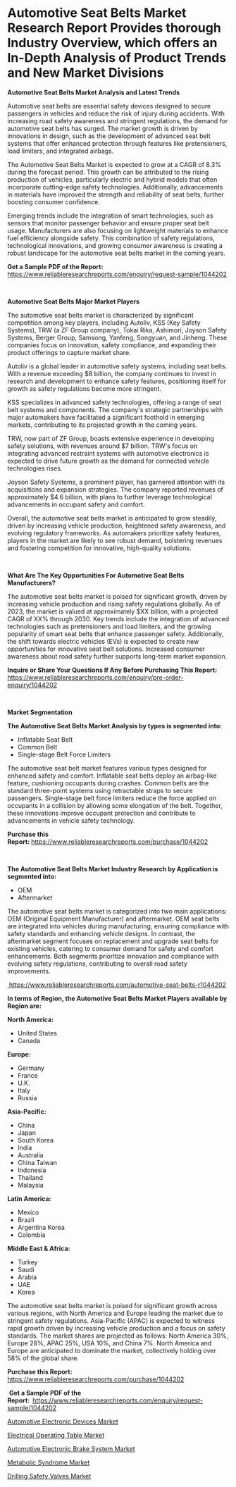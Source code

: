 <p><h1>Automotive Seat Belts Market Research Report Provides thorough Industry Overview, which offers an In-Depth Analysis of Product Trends and New Market Divisions</h1></p><p><strong>Automotive Seat Belts Market Analysis and Latest Trends</strong></p>
<p><p>Automotive seat belts are essential safety devices designed to secure passengers in vehicles and reduce the risk of injury during accidents. With increasing road safety awareness and stringent regulations, the demand for automotive seat belts has surged. The market growth is driven by innovations in design, such as the development of advanced seat belt systems that offer enhanced protection through features like pretensioners, load limiters, and integrated airbags.</p><p>The Automotive Seat Belts Market is expected to grow at a CAGR of 8.3% during the forecast period. This growth can be attributed to the rising production of vehicles, particularly electric and hybrid models that often incorporate cutting-edge safety technologies. Additionally, advancements in materials have improved the strength and reliability of seat belts, further boosting consumer confidence.</p><p>Emerging trends include the integration of smart technologies, such as sensors that monitor passenger behavior and ensure proper seat belt usage. Manufacturers are also focusing on lightweight materials to enhance fuel efficiency alongside safety. This combination of safety regulations, technological innovations, and growing consumer awareness is creating a robust landscape for the automotive seat belts market in the coming years.</p></p>
<p><strong>Get a Sample PDF of the Report:&nbsp;</strong> <a href="https://www.reliableresearchreports.com/enquiry/request-sample/1044202?utm_campaign=34&utm_medium=2&utm_source=Github&utm_content=ia&utm_term=02112024&utm_id=automotive-seat-belts">https://www.reliableresearchreports.com/enquiry/request-sample/1044202</a></p>
<p>&nbsp;</p>
<p><strong>Automotive Seat Belts Major Market Players</strong></p>
<p><p>The automotive seat belts market is characterized by significant competition among key players, including Autoliv, KSS (Key Safety Systems), TRW (a ZF Group company), Tokai Rika, Ashimori, Joyson Safety Systems, Berger Group, Samsong, Yanfeng, Songyuan, and Jinheng. These companies focus on innovation, safety compliance, and expanding their product offerings to capture market share.</p><p>Autoliv is a global leader in automotive safety systems, including seat belts. With a revenue exceeding $8 billion, the company continues to invest in research and development to enhance safety features, positioning itself for growth as safety regulations become more stringent.</p><p>KSS specializes in advanced safety technologies, offering a range of seat belt systems and components. The company's strategic partnerships with major automakers have facilitated a significant foothold in emerging markets, contributing to its projected growth in the coming years.</p><p>TRW, now part of ZF Group, boasts extensive experience in developing safety solutions, with revenues around $7 billion. TRW's focus on integrating advanced restraint systems with automotive electronics is expected to drive future growth as the demand for connected vehicle technologies rises.</p><p>Joyson Safety Systems, a prominent player, has garnered attention with its acquisitions and expansion strategies. The company reported revenues of approximately $4.6 billion, with plans to further leverage technological advancements in occupant safety and comfort.</p><p>Overall, the automotive seat belts market is anticipated to grow steadily, driven by increasing vehicle production, heightened safety awareness, and evolving regulatory frameworks. As automakers prioritize safety features, players in the market are likely to see robust demand, bolstering revenues and fostering competition for innovative, high-quality solutions.</p></p>
<p>&nbsp;</p>
<p><strong>What Are The Key Opportunities For Automotive Seat Belts Manufacturers?</strong></p>
<p><p>The automotive seat belts market is poised for significant growth, driven by increasing vehicle production and rising safety regulations globally. As of 2023, the market is valued at approximately $XX billion, with a projected CAGR of XX% through 2030. Key trends include the integration of advanced technologies such as pretensioners and load limiters, and the growing popularity of smart seat belts that enhance passenger safety. Additionally, the shift towards electric vehicles (EVs) is expected to create new opportunities for innovative seat belt solutions. Increased consumer awareness about road safety further supports long-term market expansion.</p></p>
<p><strong>Inquire or Share Your Questions If Any Before Purchasing This Report:</strong> <a href="https://www.reliableresearchreports.com/enquiry/pre-order-enquiry/1044202?utm_campaign=34&utm_medium=2&utm_source=Github&utm_content=ia&utm_term=02112024&utm_id=automotive-seat-belts">https://www.reliableresearchreports.com/enquiry/pre-order-enquiry/1044202</a></p>
<p>&nbsp;</p>
<p><strong>Market Segmentation</strong></p>
<p><strong>The Automotive Seat Belts Market Analysis by types is segmented into:</strong></p>
<p><ul><li>Inflatable Seat Belt</li><li>Common Belt</li><li>Single-stage Belt Force Limiters</li></ul></p>
<p><p>The automotive seat belt market features various types designed for enhanced safety and comfort. Inflatable seat belts deploy an airbag-like feature, cushioning occupants during crashes. Common belts are the standard three-point systems using retractable straps to secure passengers. Single-stage belt force limiters reduce the force applied on occupants in a collision by allowing some elongation of the belt. Together, these innovations improve occupant protection and contribute to advancements in vehicle safety technology.</p></p>
<p><strong>Purchase this Report:&nbsp;</strong><a href="https://www.reliableresearchreports.com/purchase/1044202?utm_campaign=34&utm_medium=2&utm_source=Github&utm_content=ia&utm_term=02112024&utm_id=automotive-seat-belts">https://www.reliableresearchreports.com/purchase/1044202</a></p>
<p>&nbsp;</p>
<p><strong>The Automotive Seat Belts Market Industry Research by Application is segmented into:</strong></p>
<p><ul><li>OEM</li><li>Aftermarket</li></ul></p>
<p><p>The automotive seat belts market is categorized into two main applications: OEM (Original Equipment Manufacturer) and aftermarket. OEM seat belts are integrated into vehicles during manufacturing, ensuring compliance with safety standards and enhancing vehicle designs. In contrast, the aftermarket segment focuses on replacement and upgrade seat belts for existing vehicles, catering to consumer demand for safety and comfort enhancements. Both segments prioritize innovation and compliance with evolving safety regulations, contributing to overall road safety improvements.</p></p>
<p><a href="https://www.reliableresearchreports.com/automotive-seat-belts-r1044202?utm_campaign=34&utm_medium=2&utm_source=Github&utm_content=ia&utm_term=02112024&utm_id=automotive-seat-belts">&nbsp;https://www.reliableresearchreports.com/automotive-seat-belts-r1044202</a></p>
<p><strong>In terms of Region, the Automotive Seat Belts Market Players available by Region are:</strong></p>
<p>
    <p> <strong> North America: </strong>
        <ul>
            <li>United States</li>
            <li>Canada</li>
        </ul>
        </p> 
    <p> <strong> Europe: </strong>
        <ul>
            <li>Germany</li>
            <li>France</li>
            <li>U.K.</li>
            <li>Italy</li>
            <li>Russia</li>
        </ul>
        </p> 
    <p> <strong> Asia-Pacific: </strong>
        <ul>
            <li>China</li>
            <li>Japan</li>
            <li>South Korea</li>
            <li>India</li>
            <li>Australia</li>
            <li>China Taiwan</li>
            <li>Indonesia</li>
            <li>Thailand</li>
            <li>Malaysia</li>
        </ul>
        </p> 
    <p> <strong> Latin America: </strong>
        <ul>
            <li>Mexico</li>
            <li>Brazil</li>
            <li>Argentina Korea</li>
            <li>Colombia</li>
        </ul>
        </p> 
    <p> <strong> Middle East & Africa: </strong>
        <ul>
            <li>Turkey</li>
            <li>Saudi</li>
            <li>Arabia</li>
            <li>UAE</li>
            <li>Korea</li>
        </ul>
    </p>
    </p>
<p><p>The automotive seat belts market is poised for significant growth across various regions, with North America and Europe leading the market due to stringent safety regulations. Asia-Pacific (APAC) is expected to witness rapid growth driven by increasing vehicle production and a focus on safety standards. The market shares are projected as follows: North America 30%, Europe 28%, APAC 25%, USA 10%, and China 7%. North America and Europe are anticipated to dominate the market, collectively holding over 58% of the global share.</p></p>
<p><strong>Purchase this Report: </strong><a href="https://www.reliableresearchreports.com/purchase/1044202?utm_campaign=34&utm_medium=2&utm_source=Github&utm_content=ia&utm_term=02112024&utm_id=automotive-seat-belts">https://www.reliableresearchreports.com/purchase/1044202</a></p>
<p>&nbsp;<strong>Get a Sample PDF of the Report:&nbsp;&nbsp;</strong><a href="https://www.reliableresearchreports.com/enquiry/request-sample/1044202?utm_campaign=34&utm_medium=2&utm_source=Github&utm_content=ia&utm_term=02112024&utm_id=automotive-seat-belts">https://www.reliableresearchreports.com/enquiry/request-sample/1044202</a></p>
<p><strong></strong></p>
<p><p><a href="https://github.com/fadrijbtavist/Market-Research-Report-List-1/blob/main/automotive-electronic-devices-market.md?utm_campaign=34&utm_medium=2&utm_source=Github&utm_content=ia&utm_term=02112024&utm_id=automotive-seat-belts">Automotive Electronic Devices Market</a></p><p><a href="https://www.linkedin.com/pulse/electrical-operating-table-market-trends-detailed-study-its-j18fe?utm_campaign=34&utm_medium=2&utm_source=Github&utm_content=ia&utm_term=02112024&utm_id=automotive-seat-belts">Electrical Operating Table Market</a></p><p><a href="https://github.com/avilarotedlowkog/Market-Research-Report-List-1/blob/main/automotive-electronic-brake-system-market.md?utm_campaign=34&utm_medium=2&utm_source=Github&utm_content=ia&utm_term=02112024&utm_id=automotive-seat-belts">Automotive Electronic Brake System Market</a></p><p><a href="https://issuu.com/reportprime-2/docs/metabolic-syndrome-market-size-2030_2263c6e1c1a75b?utm_campaign=34&utm_medium=2&utm_source=Github&utm_content=ia&utm_term=02112024&utm_id=automotive-seat-belts">Metabolic Syndrome Market</a></p><p><a href="https://www.linkedin.com/pulse/drilling-safety-valves-market-trends-growth-outlook-2024-rzf1e?utm_campaign=34&utm_medium=2&utm_source=Github&utm_content=ia&utm_term=02112024&utm_id=automotive-seat-belts">Drilling Safety Valves Market</a></p></p>
